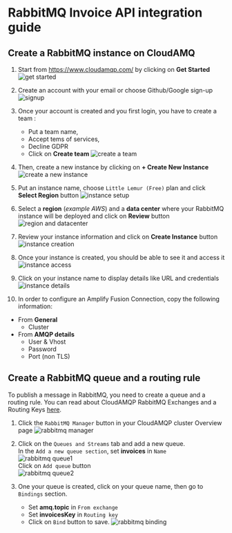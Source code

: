 # RabbitMQ Invoice API integration guide

## Create a RabbitMQ instance on CloudAMQ

1. Start from <https://www.cloudamqp.com/> by clicking on **Get Started**\
   ![get started](rabbitmq-instructions/cloudamq01.jpg)

2. Create an account with your email or choose Github/Google sign-up
   ![signup](rabbitmq-instructions/cloudamq02.jpg)

3. Once your account is created and you first login, you have to create a team :
   - Put a team name,
   - Accept tems of services,
   - Decline GDPR
   - Click on **Create team**
   ![create a team](rabbitmq-instructions/cloudamq04.jpg)

4. Then, create a new instance by clicking on **+ Create New Instance**
   ![create a new instance](rabbitmq-instructions/cloudamq05.jpg)

5. Put an instance name, choose `Little Lemur (Free)` plan and click **Select Region** button
    ![instance setup](rabbitmq-instructions/cloudamq06.jpg)

6. Select a **region** (*example AWS*) and a **data center** where your RabbitMQ instance will be deployed and click on **Review** button
   ![region and datacenter](rabbitmq-instructions/cloudamq07.jpg)

7. Review your instance information and click on **Create Instance** button
   ![instance creation](rabbitmq-instructions/cloudamq08.jpg)

8. Once your instance is created, you should be able to see it and access it
   ![instance access](rabbitmq-instructions/cloudamq09.jpg)

9. Click on your instance name to display details like URL and credentials
    ![instance details](rabbitmq-instructions/cloudamq10.jpg)

10. In order to configure an Amplify Fusion Connection, copy the following information:

- From **General**
  - Cluster
- From **AMQP details**
  - User & Vhost
  - Password
  - Port (non TLS)

## Create a RabbitMQ queue and a routing rule

To publish a message in RabbitMQ, you need to create a queue and a routing rule. You can read about CloudAMQP RabbitMQ Exchanges and a Routing Keys [here](https://www.cloudamqp.com/blog/part4-rabbitmq-for-beginners-exchanges-routing-keys-bindings.html).

1. Click the `RabbitMQ Manager` button in your CloudAMQP cluster Overview page
![rabbitmq manager ](rabbitmq-instructions/cloudamq12.jpg)

2. Click on the `Queues and Streams` tab and add a new queue. \
   In the `Add a new queue section`, set **invoices** in `Name`  \
   ![rabbitmq queue1 ](rabbitmq-instructions/cloudamq13.jpg) \
   Click on `Add queue` button\
   ![rabbitmq queue2 ](rabbitmq-instructions/cloudamq14.jpg)

3. One your queue is created, click on your queue name, then go to `Bindings` section.
   - Set **amq.topic** in `From exchange`
   - Set **invoicesKey** in `Routing key`
   - Click on `Bind` button to save.
![rabbitmq binding ](rabbitmq-instructions/cloudamq15.jpg)
